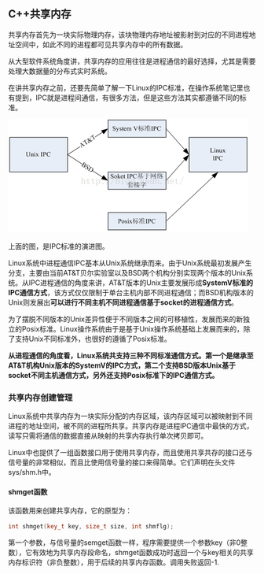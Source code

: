 ## C++共享内存

共享内存首先为一块实际物理内存，该块物理内存地址被影射到对应的不同进程地址空间中，如此不同的进程都可见共享内存中的所有数据。

从大型软件系统角度讲，共享内存的应用往往是进程通信的最好选择，尤其是需要处理大数据量的分布式实时系统。

在讲共享内存之前，还要先简单了解一下Linux的IPC标准，在操作系统笔记里也有提到，IPC就是进程间通信，有很多方法，但是这些方法其实都遵循不同的标准。

![](image/ipc0.png)

上面的图，是IPC标准的演进图。

 Linux系统中进程通信IPC基本从Unix系统继承而来。由于Unix系统最初发展产生分支，主要由当前AT&T贝尔实验室以及BSD两个机构分别实现两个版本的Unix系统。从IPC进程通信的角度来讲，AT&T版本的Unix主要发展形成**SystemV标准的IPC通信方式**，该方式仅仅限制于单台主机内部不同进程通信；而BSD机构版本的Unix则发展出**可以进行不同主机不同进程通信基于socket的进程通信方式**。

 为了摆脱不同版本的Unix差异性便于不同版本之间的可移植性，发展而来的新独立的Posix标准。Linux操作系统由于是基于Unix操作系统基础上发展而来的，除了支持Unix不同标准外，也很好的遵循了Posix标准。
 
 **从进程通信的角度看，Linux系统共支持三种不同标准通信方式。第一个是继承至AT&T机构Unix版本的SystemV的IPC方式，第二个支持BSD版本Unix基于socket不同主机通信方式，另外还支持Posix标准下的IPC通信方式。**


### 共享内存创建管理

 Linux系统中共享内存为一块实际分配的内存区域，该内存区域可以被映射到不同进程的地址空间，被不同的进程所共享。共享内存是进程IPC通信中最快的方式，读写只需将通信的数据直接从映射的共享内存执行单次拷贝即可。

 Linux中也提供了一组函数接口用于使用共享内存，而且使用共享共存的接口还与信号量的非常相似，而且比使用信号量的接口来得简单。它们声明在头文件 sys/shm.h中。


#### shmget函数
该函数用来创建共享内存，它的原型为：

``` c++
int shmget(key_t key, size_t size, int shmflg);
```

第一个参数，与信号量的semget函数一样，程序需要提供一个参数key（非0整数），它有效地为共享内存段命名，shmget函数成功时返回一个与key相关的共享内存标识符（非负整数），用于后续的共享内存函数。调用失败返回-1.







